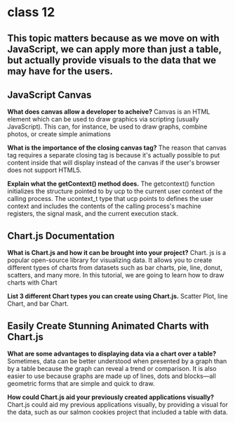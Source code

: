 # class 12

## This topic matters because as we move on with JavaScript, we can apply more than just a table, but actually provide visuals to the data that we may have for the users.

## JavaScript Canvas

**What does canvas allow a developer to acheive?**
Canvas is an HTML element which can be used to draw graphics via scripting (usually JavaScript). This can, for instance, be used to draw graphs, combine photos, or create simple animations

**What is the importance of the closing canvas tag?**
The reason that canvas tag requires a separate closing tag is because it's actually possible to put content inside that will display instead of the canvas if the user's browser does not support HTML5.

**Explain what the getContext() method does.**
The getcontext() function initializes the structure pointed to by ucp to the current user context of the calling process. The ucontext_t type that ucp points to defines the user context and includes the contents of the calling process's machine registers, the signal mask, and the current execution stack.

## Chart.js Documentation

**What is Chart.js and how it can be brought into your project?**
Chart. js is a popular open-source library for visualizing data. It allows you to create different types of charts from datasets such as bar charts, pie, line, donut, scatters, and many more. In this tutorial, we are going to learn how to draw charts with Chart

**List 3 different Chart types you can create using Chart.js.**
Scatter Plot, line Chart, and bar Chart.

## Easily Create Stunning Animated Charts with Chart.js

**What are some advantages to displaying data via a chart over a table?**
Sometimes, data can be better understood when presented by a graph than by a table because the graph can reveal a trend or comparison. It is also easier to use because graphs are made up of lines, dots and blocks—all geometric forms that are simple and quick to draw.

**How could Chart.js aid your previously created applications visually?**
Chart.js could aid my previous applications visually, by providing a visual for the data, such as our salmon cookies project that included a table with data.
